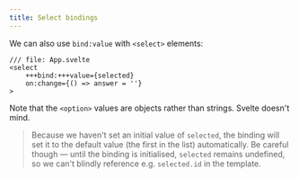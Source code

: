 ```yaml
---
title: Select bindings
---
```


We can also use `bind:value` with `<select>` elements:

```svelte
/// file: App.svelte
<select
    +++bind:+++value={selected}
    on:change={() => answer = ''}
>
```

Note that the `<option>` values are objects rather than strings. Svelte doesn't mind.

> Because we haven't set an initial value of `selected`, the binding will set it to the default value (the first in the list) automatically. Be careful though — until the binding is initialised, `selected` remains undefined, so we can't blindly reference e.g. `selected.id` in the template.
